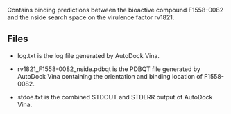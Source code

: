 Contains binding predictions between the bioactive compound F1558-0082 and the nside search space on the virulence factor rv1821.

## Files

- log.txt is the log file generated by AutoDock Vina.

- rv1821_F1558-0082_nside.pdbqt is the PDBQT file generated by AutoDock Vina containing the orientation and binding location of F1558-0082.

- stdoe.txt is the combined STDOUT and STDERR output of AutoDock Vina.

